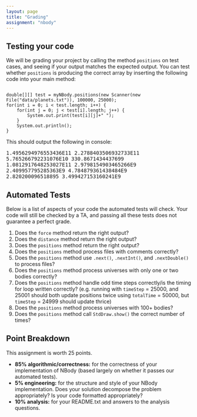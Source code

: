 ```yaml
---
layout: page
title: "Grading"
assignment: "nbody"
---
```


## Testing your code
We will be grading your project by calling the method `positions` on test cases, and seeing if your output matches the expected output. You can test whether <code>positions</code> is producing the correct array by inserting the following code into your main method:

<pre><code>
double[][] test = myNBody.positions(new Scanner(new File("data/planets.txt")), 100000, 25000);
for(int i = 0; i < test.length; i++) {
    for(int j = 0; j < test[i].length; j++) {
        System.out.print(test[i][j]+" ");
    }
    System.out.println();
}
</code></pre>

This should output the following in console:

<samp>
1.4956294976553436E11 2.2788403506932733E11 <br>
5.765266792231076E10 330.8671434437699 <br>
1.0812917648253027E11 2.9798154903465266E9 <br>
2.409957795285363E9 4.784879361438484E9 <br>
2.820200096518895 3.499427153160241E9 <br>
</samp>

## Automated Tests
Below is a list of aspects of your code the automated tests will check. Your code will still be checked by a TA, and passing all these tests does not guarantee a perfect grade. 

<ol>
<li>Does the <code>force</code> method return the right output?</li>
<li>Does the <code>distance</code> method return the right output?</li>

<li>Does the <code>positions</code> method return the right output?</li>
<li>Does the <code>positions</code> method process files with comments correctly?</li>
<li>Does the <code>positions</code> method use <code>.next()</code>, <code>.nextInt()</code>, and <code>.nextDouble()</code> to process files?</li>
<li>Does the <code>positions</code> method process universes with only one or two bodies correctly?</li>
<li>Does the <code>positions</code> method handle odd time steps correctly/is the timing for loop written correctly? (e.g. running with <code>timeStep</code> = 25000, and 25001 should both update positions twice using <code>totalTime</code> = 50000, but <code>timeStep</code> = 24999 should update thrice)</li>
<li>Does the <code>positions</code> method process universes with 100+ bodies?</li>
<li>Does the <code>positions</code> method call <code>StdDraw.show()</code> the correct number of times?</li>
</ol>

## Point Breakdown

This assignment is worth 25 points. 
<ul>
<li>	<strong>85% algorithmic/correctness:</strong> for the correctness of your implementation of NBody (based largely on whether it passes our automated tests).</li>
<li>	<strong>5% engineering:</strong> for the structure and style of your NBody implementation. Does your solution decompose the problem appropriately? Is your code formatted appropriately?</li> 
<li> <strong>10% analysis:</strong> for your README.txt and answers to the analysis questions.</li>
</ul>
